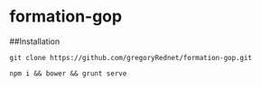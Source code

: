 # formation-gop

##Installation

`git clone https://github.com/gregoryRednet/formation-gop.git`

`npm i && bower && grunt serve`
